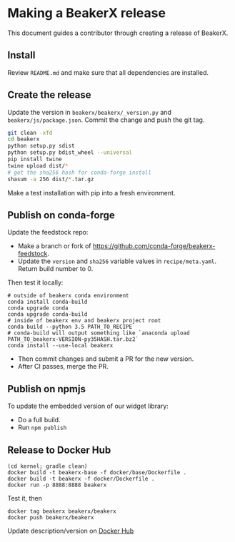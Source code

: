Making a BeakerX release
===========================

This document guides a contributor through creating a release of BeakerX.

Install
-------

Review ``README.md`` and make sure that all dependencies are installed.


Create the release
------------------

Update the version in `beakerx/beakerx/_version.py` and
`beakerx/js/package.json`.  Commit the change and push the git tag.

```bash
git clean -xfd
cd beakerx
python setup.py sdist
python setup.py bdist_wheel --universal
pip install twine
twine upload dist/*
# get the sha256 hash for conda-forge install
shasum -a 256 dist/*.tar.gz
```

Make a test installation with pip into a fresh environment.

Publish on conda-forge
----------------------

Update the feedstock repo:

- Make a branch or fork of https://github.com/conda-forge/beakerx-feedstock.
- Update the `version` and `sha256` variable values in `recipe/meta.yaml`.
  Return  build number to 0.

Then test it locally:

```
# outside of beakerx conda environment
conda install conda-build
conda upgrade conda
conda upgrade conda-build
# inside of beakerx env and beakerx project root
conda build --python 3.5 PATH_TO_RECIPE
# conda-build will output something like `anaconda upload PATH_TO_beakerx-VERSION-py35HASH.tar.bz2`
conda install --use-local beakerx
```

- Then commit changes and submit a PR for the new version.
- After CI passes, merge the PR.


Publish on npmjs
----------------

To update the embedded version of our widget library:

- Do a full build.
- Run `npm publish`

Release to Docker Hub
---------------------

```
(cd kernel; gradle clean)
docker build -t beakerx-base -f docker/base/Dockerfile .
docker build -t beakerx -f docker/Dockerfile .
docker run -p 8888:8888 beakerx
```

Test it, then

```
docker tag beakerx beakerx/beakerx
docker push beakerx/beakerx
```

Update description/version on [Docker
Hub](https://hub.docker.com/r/beakerx/beakerx/)
